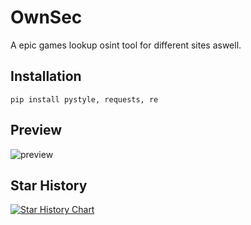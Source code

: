 # OwnSec
A epic games lookup osint tool for different sites aswell.

## Installation
```pip install pystyle, requests, re```

## Preview
![preview](https://github.com/scarlmao/OwnSec/blob/main/image.png)

## Star History

[![Star History Chart](https://api.star-history.com/svg?repos=scarlmao/justify&type=Date)](https://star-history.com/#scarlmao/OwnSec&Date)

